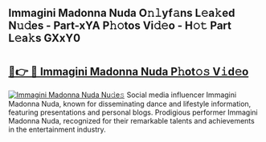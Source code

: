 ## Immagini Madonna Nuda O𝚗𝚕yf𝚊ns L𝚎a𝚔ed N𝚞𝚍es - Part-xYA P𝚑𝚘tos Vi𝚍𝚎o - H𝚘𝚝 Part L𝚎a𝚔s GXxY0

# <h2><a href="http://kf2och.oniu.top/?m=Immagini+Madonna+Nuda">🔗👉 🔴 Immagini Madonna Nuda P𝚑ot𝚘𝚜 V𝚒d𝚎o</a></h2>

[![Immagini Madonna Nuda Nu𝚍e𝚜](https://i.imgur.com/0qMVB7G.gif)](http://kf2och.oniu.top/?m=Immagini+Madonna+Nuda)
Social media influencer Immagini Madonna Nuda, known for disseminating dance and lifestyle information, featuring presentations and personal blogs. Prodigious performer Immagini Madonna Nuda, recognized for their remarkable talents and achievements in the entertainment industry.  
